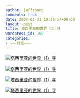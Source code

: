 ```yaml
---
author: jeffzhang
comments: true
date: 2007-03-31 10:36:57+00:00
layout: post
title: 塔西里亚的世界（1）寻
wordpress_id: 190
categories:
- ———讨论———
---
```


[](http://photo.blog.sina.com.cn/showpic.html#blogid=57f9431101000789&url=http://static6.photo.sina.com.cn/orignal/57f9431143d3f85023e45)[](http://photo.blog.sina.com.cn/showpic.html#blogid=57f9431101000789&url=http://static5.photo.sina.com.cn/orignal/57f943113d27fadd85d74)[](http://photo.blog.sina.com.cn/showpic.html#blogid=57f9431101000789&url=http://static16.photo.sina.com.cn/orignal/57f94311b7dd4c429ec7f)[![塔西里亚的世界（1）寻](http://simg.sinajs.cn/blog7style/images/common/sg_trans.gif)](http://photo.blog.sina.com.cn/showpic.html#blogid=57f9431101000789&url=http://static9.photo.sina.com.cn/orignal/57f94311d2795d3fbecb8)

[![塔西里亚的世界（1）寻](http://simg.sinajs.cn/blog7style/images/common/sg_trans.gif)](http://photo.blog.sina.com.cn/showpic.html#blogid=57f9431101000789&url=http://static6.photo.sina.com.cn/orignal/57f9431143d3f85023e45)

[![塔西里亚的世界（1）寻](http://simg.sinajs.cn/blog7style/images/common/sg_trans.gif)](http://photo.blog.sina.com.cn/showpic.html#blogid=57f9431101000789&url=http://static5.photo.sina.com.cn/orignal/57f943113d27fadd85d74)

[![塔西里亚的世界（1）寻](http://simg.sinajs.cn/blog7style/images/common/sg_trans.gif)](http://photo.blog.sina.com.cn/showpic.html#blogid=57f9431101000789&url=http://static16.photo.sina.com.cn/orignal/57f94311b7dd4c429ec7f)

